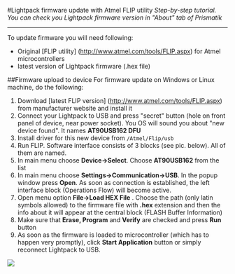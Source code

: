 #Lightpack firmware update with Atmel FLIP utility
_Step-by-step tutorial. You can check you Lightpack firmware version in "About" tab of Prismatik_

---

To update firmware you will need following:

* Original [FLIP utility] (http://www.atmel.com/tools/FLIP.aspx) for Atmel microcontrollers
* latest version of Lightpack firmware (.hex file)

##Firmware upload to device
For firmware update on Windows or Linux machine, do the following:

1. Download [latest FLIP version] (http://www.atmel.com/tools/FLIP.aspx) from manufacturer website and install it 
2. Connect your Lightpack to USB and press "secret" button (hole on front panel of device, near power socket). You OS will sound you about "new device found". It names **AT90USB162 DFU**
3. Install driver for this new device from ```/Atmel/Flip/usb```
4. Run FLIP. Software interface consists of 3 blocks (see pic. below). All of them are named.
5. In main menu choose **Device→Select**. Choose **AT90USB162** from the list
6. In main menu choose **Settings→Communication→USB**. In the popup window press **Open**. As soon as connection is established, the left interface block (Operations Flow) will become active.
7. Open menu option **File→Load HEX File** . Choose the path (only latin symbols allowed) to the firmware file with **.hex** extension and then the info about it will appear at the central block (FLASH Buffer Information)
8. Make sure that **Erase, Program** and **Verify** are checked and press **Run** button
9. As soon as the firmware is loaded to microcontroller (which has to happen very promptly), click **Start Application** button or simply reconnect Lightpack to USB.

<img src="http://wiki.pixelkit.ru/_ru/images/Tumblr_lgo5u1wS8w1qbbc3b.png">
